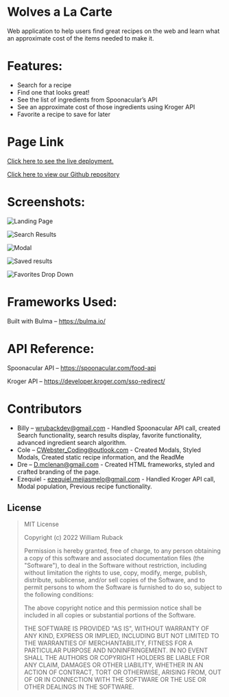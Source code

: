 # Wolves a La Carte
Web application to help users find great recipes on the web and learn what an approximate cost of the items needed to make it.

# Features:
-	Search for a recipe
-	Find one that looks great!
-	See the list of ingredients from Spoonacular’s API
-	See an approximate cost of those ingredients using Kroger API
-	Favorite a recipe to save for later

# Page Link
[Click here to see the live deployment.](https://wruback.github.io/Wolves-a-la-carte/)

[Click here to view our Github repository](https://github.com/WRuback/Wolves-a-la-carte)

# Screenshots:
![Landing Page](./assets/img/landingPage.jpg)

![Search Results](./assets/img/searchResults.jpg)

![Modal](./assets/img/modal.jpg)

![Saved results](./assets/img/savedResults.jpg)

![Favorites Drop Down](./assets/img/favoritesDropDown.jpg)

# Frameworks Used:
Built with Bulma – https://bulma.io/

# API Reference:
Spoonacular API – https://spoonacular.com/food-api


Kroger API –  https://developer.kroger.com/sso-redirect/

# Contributors

- Billy – wrubackdev@gmail.com - Handled Spoonacular API call, created Search functionality, search results display, favorite functionality, advanced ingredient search algorithm. 
- Cole – CWebster_Coding@outlook.com - Created Modals, Styled Modals, Created static recipe information, and the ReadMe
- Dre – D.mclenan@gmail.com - Created HTML frameworks, styled and crafted branding of the page. 
- Ezequiel - ezequiel.mejiasmelo@gmail.com - Handled Kroger API call, Modal population, Previous recipe functionality. 

## License

>MIT License
>
>Copyright (c) 2022 William Ruback
>
>Permission is hereby granted, free of charge, to any person obtaining a copy
of this software and associated documentation files (the "Software"), to deal
in the Software without restriction, including without limitation the rights
to use, copy, modify, merge, publish, distribute, sublicense, and/or sell
copies of the Software, and to permit persons to whom the Software is
furnished to do so, subject to the following conditions:
>
>The above copyright notice and this permission notice shall be included in all
copies or substantial portions of the Software.
>
>THE SOFTWARE IS PROVIDED "AS IS", WITHOUT WARRANTY OF ANY KIND, EXPRESS OR
IMPLIED, INCLUDING BUT NOT LIMITED TO THE WARRANTIES OF MERCHANTABILITY,
FITNESS FOR A PARTICULAR PURPOSE AND NONINFRINGEMENT. IN NO EVENT SHALL THE
AUTHORS OR COPYRIGHT HOLDERS BE LIABLE FOR ANY CLAIM, DAMAGES OR OTHER
LIABILITY, WHETHER IN AN ACTION OF CONTRACT, TORT OR OTHERWISE, ARISING FROM,
OUT OF OR IN CONNECTION WITH THE SOFTWARE OR THE USE OR OTHER DEALINGS IN THE
SOFTWARE.




